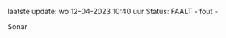laatste update: 
wo 12-04-2023 10:40   uur 
Status: FAALT - fout - 
<div class="service R">Sonar</div>